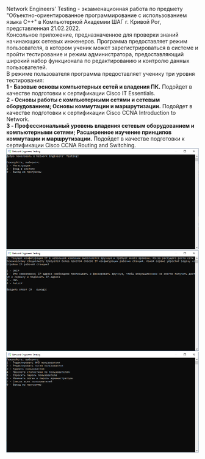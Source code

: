 Network Engineers' Testing - экзаменационная работа по предмету "Объектно-ориентированное программирование с использованием языка C++" в Компьютерной Академии ШАГ г. Кривой Рог, представленная 21.02.2022.<br>
Консольное приложение, предназначенное для проверки знаний начинающих сетевых инженеров. Программа предоставляет режим пользователя, в котором ученик может зарегистрироваться в системе и пройти тестирование и режим администратора, предоставляющий широкий набор функционала по редактированию и контролю данных пользователей.<br>
В режиме пользователя программа предоставляет ученику три уровня тестирования:<br>
  <b>1 - Базовые основы компьютерных сетей и владения ПК.</b> Подойдет в качестве подготовки к сертификации Cisco IT Essentials.<br>
  <b>2 - Основы работы с компьютерными сетями и сетевым оборудованием; Основы коммутации и маршрутизации.</b> Подойдет в качестве подготовки к сертификации Cisco CCNA Introduction to Network.<br>
  <b>3 - Профессиональный уровень владения сетевым оборудованием и компьютерными сетями; Расширенное изучение принципов коммутации и маршрутизации.</b> Подойдет в качестве подготовки к сертификации Cisco CCNA Routing and Switching.<br>
<img src = "Screenshots/Screenshot1.png"/><br>
<img src = "Screenshots/Screenshot4.png"/><br>
<img src = "Screenshots/Screenshot5.png"/>
